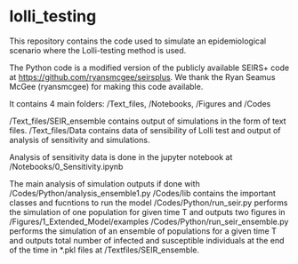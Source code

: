 # lolli_testing
This repository contains the code used to simulate an epidemiological scenario where the Lolli-testing method is used. 

The Python code is a modified version of the publicly available SEIRS+ code at https://github.com/ryansmcgee/seirsplus. We thank the Ryan Seamus McGee (ryansmcgee) for making this code available.

It contains 4 main folders: /Text_files, /Notebooks, /Figures and /Codes

/Text_files/SEIR_ensemble contains output of simulations in the form of text files. 
/Text_files/Data contains data of sensibility of Lolli test and output of analysis of sensitivity and simulations.

Analysis of sensitivity data is done in the jupyter notebook at /Notebooks/0_Sensitivity.ipynb

The main analysis of simulation outputs if done with /Codes/Python/analysis_ensemble1.py
/Codes/lib contains the important classes and fucntions to run the model
/Codes/Python/run_seir.py performs the simulation of one population for given time T and outputs two figures in /Figures/1_Extended_Model/examples
/Codes/Python/run_seir_ensemble.py performs the simulation of an ensemble of populations for a given time T and outputs total number of infected and susceptible individuals at the end of the time in *.pkl files at /Textfiles/SEIR_ensemble.